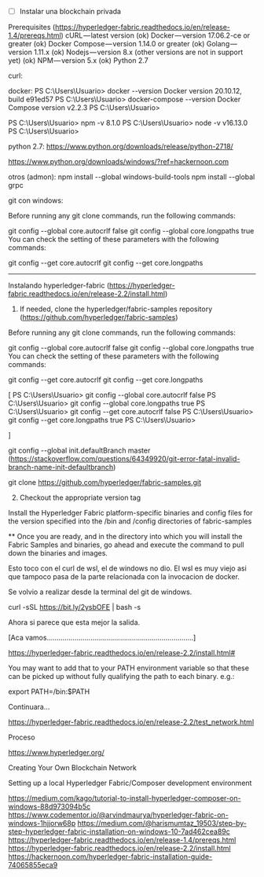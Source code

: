 - [ ] Instalar una blockchain privada


Prerequisites (https://hyperledger-fabric.readthedocs.io/en/release-1.4/prereqs.html)
cURL — latest version (ok)
Docker — version 17.06.2-ce or greater (ok)
Docker Compose — version 1.14.0 or greater (ok)
Golang — version 1.11.x (ok)
Nodejs — version 8.x (other versions are not in support yet) (ok)
NPM — version 5.x (ok)
Python 2.7

curl:

docker:
PS C:\Users\Usuario> docker --version
Docker version 20.10.12, build e91ed57
PS C:\Users\Usuario> docker-compose --version
Docker Compose version v2.2.3
PS C:\Users\Usuario>





PS C:\Users\Usuario> npm -v
8.1.0
PS C:\Users\Usuario> node -v
v16.13.0
PS C:\Users\Usuario>

python 2.7:
https://www.python.org/downloads/release/python-2718/

https://www.python.org/downloads/windows/?ref=hackernoon.com

otros (admon):
npm install --global windows-build-tools
npm install --global grpc

git con windows:

Before running any git clone commands, run the following commands:

git config --global core.autocrlf false
git config --global core.longpaths true
You can check the setting of these parameters with the following commands:

git config --get core.autocrlf
git config --get core.longpaths


-----------------------------------------------------------------------------------

Instalando hyperledger-fabric (https://hyperledger-fabric.readthedocs.io/en/release-2.2/install.html) 

1. If needed, clone the hyperledger/fabric-samples repository (https://github.com/hyperledger/fabric-samples)

Before running any git clone commands, run the following commands:

git config --global core.autocrlf false
git config --global core.longpaths true
You can check the setting of these parameters with the following commands:

git config --get core.autocrlf
git config --get core.longpaths

[
PS C:\Users\Usuario> git config --global core.autocrlf false
PS C:\Users\Usuario> git config --global core.longpaths true
PS C:\Users\Usuario> git config --get core.autocrlf
false
PS C:\Users\Usuario> git config --get core.longpaths
true
PS C:\Users\Usuario>


]





git config --global init.defaultBranch master (https://stackoverflow.com/questions/64349920/git-error-fatal-invalid-branch-name-init-defaultbranch)

git clone https://github.com/hyperledger/fabric-samples.git 

2. Checkout the appropriate version tag

Install the Hyperledger Fabric platform-specific binaries and config files for the version specified into the /bin and /config directories of fabric-samples


** Once you are ready, and in the directory into which you will install the Fabric Samples and binaries, go ahead and execute the command to pull down the binaries and images.

Esto toco con el curl de wsl, el de windows no dio.
El wsl es muy viejo asi que tampoco pasa de la parte relacionada con la invocacion de docker.



Se volvio a realizar desde la terminal del git de windows.

curl -sSL https://bit.ly/2ysbOFE | bash -s

Ahora si parece que esta mejor la salida.


[Aca vamos..........................................................................]


https://hyperledger-fabric.readthedocs.io/en/release-2.2/install.html# 

You may want to add that to your PATH environment variable so that these can be picked up without fully qualifying the path to each binary. e.g.:

export PATH=<path to download location>/bin:$PATH

Continuara...

https://hyperledger-fabric.readthedocs.io/en/release-2.2/test_network.html







Proceso

https://www.hyperledger.org/

Creating Your Own Blockchain Network

Setting up a local Hyperledger Fabric/Composer development environment

https://medium.com/kago/tutorial-to-install-hyperledger-composer-on-windows-88d973094b5c
https://www.codementor.io/@arvindmaurya/hyperledger-fabric-on-windows-1hjjorw68p
https://medium.com/@harismumtaz_19503/step-by-step-hyperledger-fabric-installation-on-windows-10-7ad462cea89c
https://hyperledger-fabric.readthedocs.io/en/release-1.4/prereqs.html
https://hyperledger-fabric.readthedocs.io/en/release-2.2/install.html
https://hackernoon.com/hyperledger-fabric-installation-guide-74065855eca9

